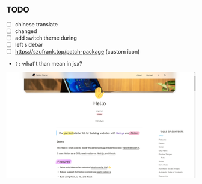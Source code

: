 ## TODO

- [ ] chinese translate
- [ ] changed
- [ ] add switch theme during
- [ ] left sidebar
- [ ] https://szufrank.top/patch-package (custom icon)

* `?:` what't than mean in jsx?

![showcase 1](./images/notion-1.png 'notion-1')
